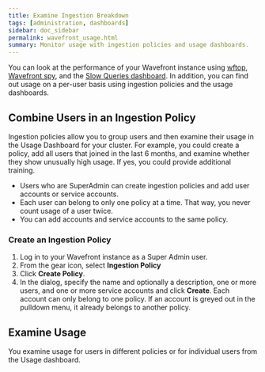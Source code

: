 ```yaml
---
title: Examine Ingestion Breakdown
tags: [administration, dashboards]
sidebar: doc_sidebar
permalink: wavefront_usage.html
summary: Monitor usage with ingestion policies and usage dashboards.
---
```


You can look at the performance of your Wavefront instance using [wftop](), [Wavefront spy](wavefront_monitoring_spy.html), and the [Slow Queries dashboard](wavefront_monitoring.html#examine-slow-queries). In addition, you can find out usage on a per-user basis using ingestion policies and the usage dashboards.


## Combine Users in an Ingestion Policy

Ingestion policies allow you to group users and then examine their usage in the Usage Dashboard for your cluster. For example, you could create a policy, add all users that joined in the last 6 months, and examine whether they show unusually high usage. If yes, you could provide additional training.
* Users who are SuperAdmin can create ingestion policies and add user accounts or service accounts.
* Each user can belong to only one policy at a time. That way, you never count usage of a user twice.
* You can add accounts and service accounts to the same policy.

### Create an Ingestion Policy

1. Log in to your Wavefront instance as a Super Admin user.
2. From the gear icon, select **Ingestion Policy**
3. Click **Create Policy**.
4. In the dialog, specify the name and optionally a description, one or more users, and one or more service accounts and click **Create**.
   Each account can only belong to one policy. If an account is greyed out in the pulldown menu, it already belongs to another policy.

## Examine Usage

You examine usage for users in different policies or for individual users from the Usage dashboard.
